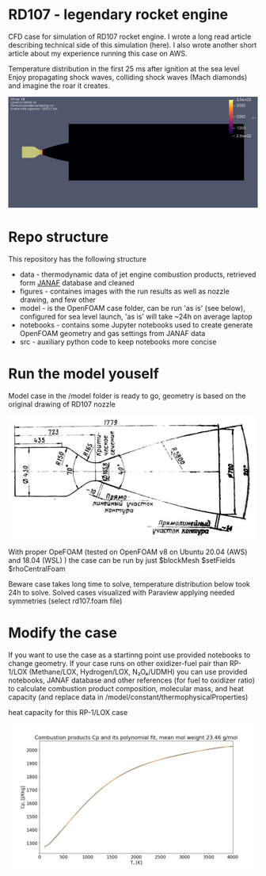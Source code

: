 # RD107 - legendary rocket engine
CFD case for simulation of RD107 rocket engine.
I wrote a long read article describing technical side of this simulation (here).
I also wrote another short article about my experience running this case on AWS.


Temperature distribution in the first 25 ms after ignition at the sea level
Enjoy propagating shock waves, colliding shock waves (Mach diamonds) and imagine the roar it creates.

![flow](/figures/T_ambient_p=100kPa.gif)

# Repo structure
This repository has the following structure

* data - thermodynamic data of jet engine combustion products, retrieved form [JANAF](https://janaf.nist.gov/) database and cleaned
* figures - containes images with the run results as well as nozzle drawing, and few other
* model - is the OpenFOAM case folder, can be run 'as is' (see below), configured for sea level launch, 'as is' will take ~24h on average laptop
* notebooks - contains some Jupyter notebooks used to create generate OpenFOAM geometry and gas settings from JANAF data
* src - auxiliary python code to keep notebooks more concise

# Run the model youself

Model case in the /model folder is ready to go, geometry is based on the original drawing of RD107 nozzle

![geom](/figures/RD107.jpg)

With proper OpeFOAM (tested on OpenFOAM v8 on Ubuntu 20.04 (AWS) and 18.04 (WSL) ) the case can be run by just
$blockMesh
$setFields
$rhoCentralFoam

Beware case takes long time to solve, temperature distribution below took 24h to solve.
Solved cases visualized with Paraview applying needed symmetries (select rd107.foam file)

# Modify the case

If you want to use the case as a startinng point use provided notebooks to change geometry.
If your case runs on other oxidizer-fuel pair than RP-1/LOX  (Methane/LOX, Hydrogen/LOX, N₂O₄/UDMH)
you can use provided notebooks, JANAF database and other references (for fuel to oxidizer ratio)
to calculate combustion product composition, molecular mass, and heat capacity (and replace data in /model/constant/thermophysicalProperties)

heat capacity for this RP-1/LOX case

![Cp](/figures/Combustion_product_Cp.png)



